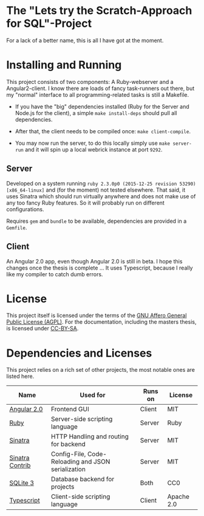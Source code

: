 # The "Lets try the Scratch-Approach for SQL"-Project

For a lack of a better name, this is all I have got at the moment.

# Installing and Running

This project consists of two components: A Ruby-webserver and a Angular2-client. I know there are loads of fancy task-runners out there, but my "normal" interface to all programming-related tasks is still a Makefile.

* If you have the "big" dependencies installed (Ruby for the Server and Node.js for the client), a simple `make install-deps` should pull all dependencies.

* After that, the client needs to be compiled once: `make client-compile`.

* You may now run the server, to do this locally simply use `make server-run` and it will spin up a local webrick instance at port `9292`.

## Server

Developed on a system running `ruby 2.3.0p0 (2015-12-25 revision 53290) [x86_64-linux]` and (for the moment) not tested elsewhere. That said, it uses Sinatra which should run virtually anywhere and does not make use of any too fancy Ruby features. So it will probably run on different configurations.

Requires `gem` and `bundle` to be available, dependencies are provided in a `Gemfile`.

## Client

An Angular 2.0 app, even though Angular 2.0 is still in beta. I hope this changes once the thesis is complete ... It uses Typescript, because I really like my compiler to catch dumb errors.

# License

This project itself is licensed under the terms of the [GNU Affero General Public License (AGPL)](https://www.gnu.org/licenses/agpl.html). For the documentation, including the masters thesis, is licensed under [CC-BY-SA](https://creativecommons.org/licenses/by-sa/4.0/).

# Dependencies and Licenses

This project relies on a rich set of other projects, the most notable ones are listed here.

Name                                                       | Used for                                                 | Runs on      | License
---------------------------------------------------------- | -------------------------------------------------------- | ------------ | -------
[Angular 2.0](https://angular.io/)                         | Frontend GUI                                             | Client       | MIT
[Ruby](https://www.ruby-lang.org/)                         | Server-side scripting language                           | Server       | Ruby
[Sinatra](http://www.sinatrarb.com/)                       | HTTP Handling and routing for backend                    | Server       | MIT
[Sinatra Contrib](http://www.sinatrarb.com/contrib/)       | Config-File, Code-Reloading and JSON serialization       | Server       | MIT
[SQLite 3](https://www.sqlite.org/)                        | Database backend for projects                            | Both         | CC0
[Typescript](http://www.typescriptlang.org/)               | Client-side scripting language                           | Client       | Apache 2.0

